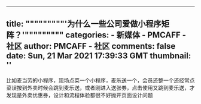 
---
title: """""""""'为什么一些公司爱做小程序矩阵？'"""""""""
categories: 
    - 新媒体
    - PMCAFF - 社区
author: PMCAFF - 社区
comments: false
date: Sun, 21 Mar 2021 17:39:33 GMT
thumbnail: ''
---

<div>   
比如麦当劳的小程序，现场点菜一个小程序，麦乐送一个，会员还整一个还经常点菜误按到外卖时候会跳到麦乐送，或者刚进入送张券，点击使用又跳到麦乐送，才发现是外卖优惠券，设计和流程体验都很不好抛开页面设计问题  
</div>
            